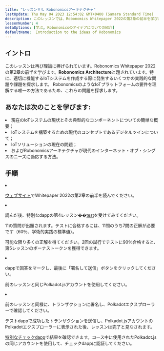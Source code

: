 ```yaml
---
title: "レッスン＃4、Robonomicsアーキテクチャ"
lastUpdate: Thu May 04 2023 12:54:02 GMT+0400 (Samara Standard Time)
description: このレッスンでは、Robonomics Whitepaper 2022の第2章の前半を学びます。タイトルはRobonomics アーキテクチャです。
lessonNumber: 4
metaOptions: [学ぶ, Robonomicsのアイデアについての紹介]
defaultName:  Introduction to the ideas of Robonomics
---
```


## イントロ

このレッスンは再び理論に捧げられています。Robonomics Whitepaper 2022の第2章の前半を学びます。**Robonomics Architecture**と題されています。特に、適切に機能するIoTシステムを作成する際に発生するいくつかの実践的な問題や課題を探求します。 RobonomicsのようなIoTプラットフォームの要件を理解する唯一の方法であるため、これらの問題を探求します。

## あなたは次のことを学びます:

<List>

<li>
現在のIoTシステムの現状とその典型的なコンポーネントについての簡単な概要；
</li>

<li>
IoTシステムを構築するための現代のコンセプトであるデジタルツインについて；
</li>

<li>
IoTソリューションの現在の問題；
</li>

<li>
およびRobonomicsアーキテクチャが現代のインターネット・オブ・シングスのニーズに適応する方法。
</li>

</List>

## 手順

<List type="numbers">

<li>

[ウェブサイト](https://robonomics.network/architecture/)でWhitepaper 2022の第2章の前半を読んでください。

</li>

<li>

読んだ後、特別なdappの第4レッスン��[test](https://lesson4.robonomics.academy/)を受けてみてください。

11の質問が出題されます。テストに合格するには、11問のうち7問の正解が必要です（60％、学術的実践の標準値）。

可能な限り多くの正解を得てください。2回の試行でテストに90％合格すると、第5レッスンのボーナストークンを獲得できます。

</li>

<li>

dappで回答をマークし、最後に「署名して送信」ボタンをクリックしてください。

前のレッスンと同じPolkadot.jsアカウントを使用してください。

</li>

<li>

前のレッスンと同様に、トランザクションに署名し、Polkadotエクスプローラーで確認してください。

</li>
</List>


<Result>

テストdappで成功したトランザクションを送信し、Polkadot.jsアカウントのPolkadotエクスプローラーに表示された後、レッスンは完了と見なされます。

[特別なチェックdapp](https://lk.robonomics.academy/)で結果を確認できます。コース中に使用されたPolkadot.jsの同じアカウントを使用して、チェックdappに認証してください。

</Result>